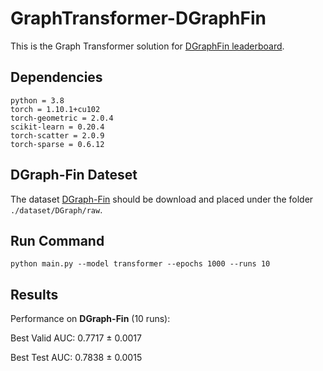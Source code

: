 # GraphTransformer-DGraphFin
This is the Graph Transformer solution for [DGraphFin leaderboard](https://dgraph.xinye.com/leaderboards/dgraphfin).

## Dependencies
```{bash}
python = 3.8
torch = 1.10.1+cu102
torch-geometric = 2.0.4
scikit-learn = 0.20.4
torch-scatter = 2.0.9
torch-sparse = 0.6.12
```

## DGraph-Fin Dateset
The dataset [DGraph-Fin](https://dgraph.xinye.com/dataset) should be download and placed under the folder `./dataset/DGraph/raw`.

## Run Command
```{bash}
python main.py --model transformer --epochs 1000 --runs 10
```

## Results
Performance on **DGraph-Fin** (10 runs):

Best Valid AUC: 0.7717 ± 0.0017

Best Test AUC: 0.7838 ± 0.0015
